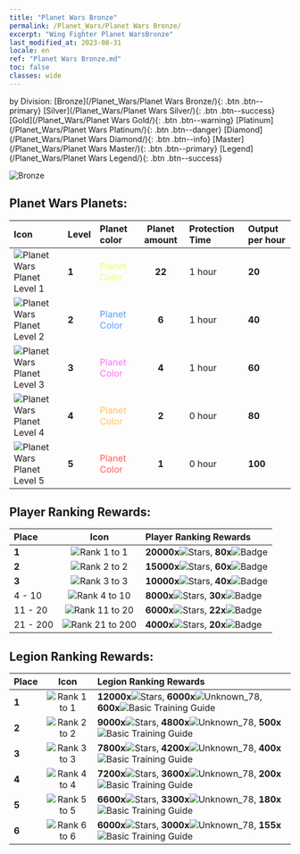 ```yaml
---
title: "Planet Wars Bronze"
permalink: /Planet_Wars/Planet Wars Bronze/
excerpt: "Wing Fighter Planet WarsBronze"
last_modified_at: 2023-08-31
locale: en
ref: "Planet Wars Bronze.md"
toc: false
classes: wide
---
```


  by Division:   [Bronze](/Planet_Wars/Planet Wars Bronze/){: .btn .btn--primary}   [Silver](/Planet_Wars/Planet Wars Silver/){: .btn .btn--success}   [Gold](/Planet_Wars/Planet Wars Gold/){: .btn .btn--warning}   [Platinum](/Planet_Wars/Planet Wars Platinum/){: .btn .btn--danger}   [Diamond](/Planet_Wars/Planet Wars Diamond/){: .btn .btn--info}   [Master](/Planet_Wars/Planet Wars Master/){: .btn .btn--primary}   [Legend](/Planet_Wars/Planet Wars Legend/){: .btn .btn--success} 



  ![Bronze](/images/planet_wars/Bronze.png)



## Planet Wars Planets:

  |  Icon | Level | Planet color | Planet amount | Protection Time | Output per hour |
  |:------|:------|:-------------|:-------------:|:----------------|:----------------|
 | ![Planet Wars Planet Level 1](/images/planet_wars/xqdz_xq_icon1_p.png) | **1** | <span style="color: #E4FF78">Planet Color</span> | **22** | 1 hour | **20** |
 | ![Planet Wars Planet Level 2](/images/planet_wars/xqdz_xq_icon2_p.png) | **2** | <span style="color: #5C99FF">Planet Color</span> | **6** | 1 hour | **40** |
 | ![Planet Wars Planet Level 3](/images/planet_wars/xqdz_xq_icon2_p.png) | **3** | <span style="color: #FF6DF4">Planet Color</span> | **4** | 1 hour | **60** |
 | ![Planet Wars Planet Level 4](/images/planet_wars/xqdz_xq_icon4_p.png) | **4** | <span style="color: #FFC35E">Planet Color</span> | **2** | 0 hour | **80** |
 | ![Planet Wars Planet Level 5](/images/planet_wars/xqdz_xq_icon5_p.png) | **5** | <span style="color: #FF5A5A">Planet Color</span> | **1** | 0 hour | **100** |


## Player Ranking Rewards:

  |  Place | Icon | Player Ranking Rewards |
  |:-------|:----:|:----------------|
  | **1** | ![Rank 1 to 1](/images/planet_wars/rank_1_p.png) | **20000x**![Stars](/images/item/Stars_p.png), **80x**![Badge](/images/item/Badge_p.png) |
  | **2** | ![Rank 2 to 2](/images/planet_wars/rank_2_p.png) | **15000x**![Stars](/images/item/Stars_p.png), **60x**![Badge](/images/item/Badge_p.png) |
  | **3** | ![Rank 3 to 3](/images/planet_wars/rank_3_p.png) | **10000x**![Stars](/images/item/Stars_p.png), **40x**![Badge](/images/item/Badge_p.png) |
  | 4 - 10 | ![Rank 4 to 10](/images/planet_wars/rank_4_p.png) | **8000x**![Stars](/images/item/Stars_p.png), **30x**![Badge](/images/item/Badge_p.png) |
  | 11 - 20 | ![Rank 11 to 20](/images/planet_wars/rank_5_p.png) | **6000x**![Stars](/images/item/Stars_p.png), **22x**![Badge](/images/item/Badge_p.png) |
  | 21 - 200 | ![Rank 21 to 200](/images/planet_wars/rank_6_p.png) | **4000x**![Stars](/images/item/Stars_p.png), **20x**![Badge](/images/item/Badge_p.png) |


## Legion Ranking Rewards:

  |  Place | Icon | Legion Ranking Rewards |
  |:-------|:----:|:----------------|
  | **1** | ![Rank 1 to 1](/images/planet_wars/rank_1_p.png) | **12000x**![Stars](/images/item/Stars_p.png), **6000x**![Unknown_78](/images/item/xqdz_icon6_p.png), **600x**![Basic Training Guide](/images/item/Basic_Training_Guide_p.png) |
  | **2** | ![Rank 2 to 2](/images/planet_wars/rank_2_p.png) | **9000x**![Stars](/images/item/Stars_p.png), **4800x**![Unknown_78](/images/item/xqdz_icon6_p.png), **500x**![Basic Training Guide](/images/item/Basic_Training_Guide_p.png) |
  | **3** | ![Rank 3 to 3](/images/planet_wars/rank_3_p.png) | **7800x**![Stars](/images/item/Stars_p.png), **4200x**![Unknown_78](/images/item/xqdz_icon6_p.png), **400x**![Basic Training Guide](/images/item/Basic_Training_Guide_p.png) |
  | **4** | ![Rank 4 to 4](/images/planet_wars/rank_4_p.png) | **7200x**![Stars](/images/item/Stars_p.png), **3600x**![Unknown_78](/images/item/xqdz_icon6_p.png), **200x**![Basic Training Guide](/images/item/Basic_Training_Guide_p.png) |
  | **5** | ![Rank 5 to 5](/images/planet_wars/rank_5_p.png) | **6600x**![Stars](/images/item/Stars_p.png), **3300x**![Unknown_78](/images/item/xqdz_icon6_p.png), **180x**![Basic Training Guide](/images/item/Basic_Training_Guide_p.png) |
  | **6** | ![Rank 6 to 6](/images/planet_wars/rank_6_p.png) | **6000x**![Stars](/images/item/Stars_p.png), **3000x**![Unknown_78](/images/item/xqdz_icon6_p.png), **155x**![Basic Training Guide](/images/item/Basic_Training_Guide_p.png) |
